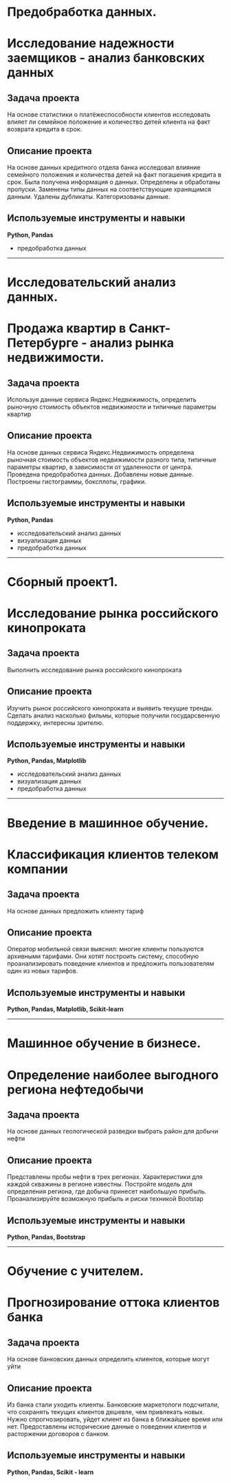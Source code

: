 # Предобработка данных. 
# Исследование надежности заeмщиков - анализ банковских данных
## Задача проекта
На основе статистики о платёжеспособности клиентов исследовать влияет ли семейное положение и количество детей клиента на факт возврата кредита в срок.

## Описание проекта
На основе данных кредитного отдела банка исследовал влияние семейного положения и
количества детей на факт погашения кредита в срок. Была получена информация о
данных. Определены и обработаны пропуски. Заменены типы данных на соответствующие
хранящимся данным. Удалены дубликаты. Категоризованы данные. 

## Используемые инструменты и навыки
**Python, Pandas**
 - предобработка данных
----------------------------------------------------------------------------------------------------------------------------------------------------------
# Исследовательский анализ данных. 
# Продажа квартир в Санкт-Петербурге - анализ рынка недвижимости.
## Задача проекта
Используя данные сервиса Яндекс.Недвижимость, определить рыночную стоимость объектов недвижимости и типичные параметры квартир

## Описание проекта
На основе данных сервиса Яндекс.Недвижимость определена рыночная стоимость
объектов недвижимости разного типа, типичные параметры квартир, в зависимости от
удаленности от центра. Проведена предобработка данных. Добавлены новые данные.
Построены гистограммы, боксплоты, графики.

## Используемые инструменты и навыки
**Python, Pandas**
 - исследовательский анализ данных
 - визуализация данных
 - предобработка данных
----------------------------------------------------------------------------------------------------------------------------------------------------------
# Cборный проект1. 
# Исследование рынка российского кинопроката
## Задача проекта
Выполнить исследование рынка российского кинопроката

## Описание проекта
Изучить рынок российского кинопроката и выявить текущие тренды. Сделать анализ насколько фильмы, которые получили
государсвенную поддержку, интересны зрителю.

## Используемые инструменты и навыки
**Python, Pandas, Matplotlib**
 - исследовательский анализ данных
 - визуализация данных
 - предобработка данных

----------------------------------------------------------------------------------------------------------------------------------------------------------
# Введение в машинное обучение. 
# Классификация клиентов телеком компании
## Задача проекта
На основе данных предложить клиенту тариф

## Описание проекта
Оператор мобильной связи выяснил: многие клиенты пользуются архивными тарифами. Они хотят построить 
систему, способную проанализировать поведение клиентов и предложить пользователям один из новых тарифов.
## Используемые инструменты и навыки
**Python, Pandas, Matplotlib, Scikit-learn**


----------------------------------------------------------------------------------------------------------------------------------------------------------
# Машинное обучение в бизнесе. 
# Определение наиболее выгодного региона нефтедобычи
## Задача проекта
На основе данных геологической разведки выбрать район для добычи нефти

## Описание проекта
Представлены пробы нефти в трех регионах. Характеристики для каждой скважины в регионе известны.
Постройте модель для определения региона, где добыча принесет наибольшую прибыль. Проанализируйте
возможную прибыль и риски техникой Bootstap
## Используемые инструменты и навыки
**Python, Pandas, Bootstrap**

----------------------------------------------------------------------------------------------------------------------------------------------------------
# Обучение с учителем. 
# Прогнозирование оттока клиентов банка
## Задача проекта
На основе банковских данных определить клиентов, которые могут уйти

## Описание проекта
Из банка стали уходить клиенты. Банковские маркетологи подсчитали, что сохранять текущих клиентов 
дешевле, чем привлекать новых. Нужно спрогнозировать, уйдет клиент из банка в ближайшее время или нет.
Предоставлены исторические данные о поведении клиентов и расторжении договоров с банком.
## Используемые инструменты и навыки
**Python, Pandas, Scikit - learn**


